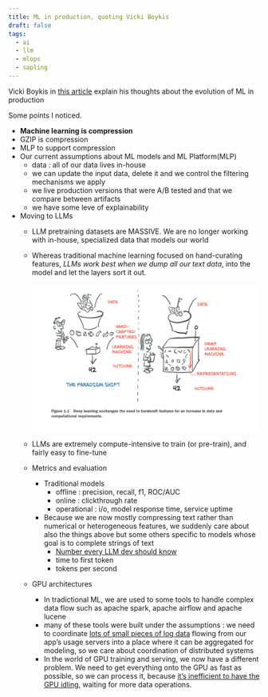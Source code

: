 ```yaml
---
title: ML in production, quoting Vicki Boykis
draft: false
tags:
  - ai
  - llm
  - mlops
  - sapling
---
```


Vicki Boykis in [this article](https://vickiboykis.com/2024/01/15/whats-new-with-ml-in-production/) explain his thoughts about the evolution of ML in production

Some points I noticed. 

- **Machine learning is compression**
- GZIP is compression
- MLP to support compression
- Our current assumptions about ML models and ML Platform(MLP)
    - data : all of our data lives in-house
    - we can update the input data, delete it and we control the filtering mechanisms we apply
    - we live production versions that were A/B tested and that we compare between artifacts
    - we have some leve of explainability
- Moving to LLMs
    - LLM pretraining datasets are MASSIVE. We are no longer working with in-house, specialized data that models our world
    - Whereas traditional machine learning focused on hand-curating
    features, *LLMs work best when we dump all our text data*, into the model and let the layers sort it out.

        ![The paradigm shift](../images/dl-with-pytorch.png)

    - LLMs are extremely compute-intensive to train (or pre-train), and fairly easy to fine-tune
    - Metrics and evaluation
        - Traditional models
            - offline : precision, recall, f1, ROC/AUC
            - online : clickthrough rate
            - operational : i/o, model response time, service uptime
        - Because we are now mostly compressing text rather than numerical or heterogeneous features, we suddenly care about also the things above but some others specific to models whose goal is to complete strings of text
            - [Number every LLM dev should know](https://github.com/ray-project/llm-numbers)
            - time to first token
            - tokens per second
    - GPU architectures
        - In tradictional ML, we are used to some tools to handle complex data flow such as apache spark, apache airflow and apache lucene
        - many of these tools were built under the assumptions : we need to coordinate [lots of small pieces of log data](https://newsletter.vickiboykis.com/archive/logs-were-our-lifeblood-now-theyre-our-liability/)
         flowing from our app’s usage servers into a place where it can be aggregated for modeling, so we care about coordination of distributed systems
        - In the world of GPU training and serving, we now have a different problem.
        We need to get everything onto the GPU as fast as possible, so we can process it, because [it’s inefficient to have the GPU idling](https://horace.io/brrr_intro.html), waiting for more data operations.
